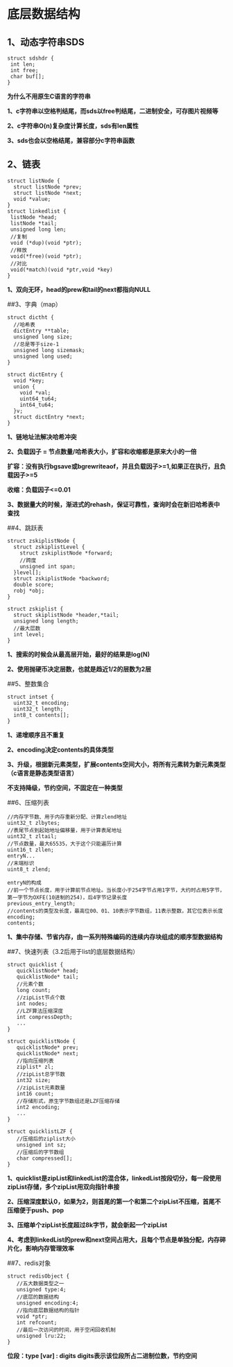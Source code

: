 # 底层数据结构
## 1、动态字符串SDS
```
struct sdshdr {
 int len;
 int free;
 char buf[];
}
```

**为什么不用原生C语言的字符串**

**1、c字符串以空格判结尾，而sds以free判结尾，二进制安全，可存图片视频等**

**2、c字符串O(n)复杂度计算长度，sds有len属性**

**3、sds也会以空格结尾，兼容部分c字符串函数**

## 2、链表
```
struct listNode {
  struct listNode *prev;
  struct listNode *next;
  void *value;
}
struct linkedlist {
 listNode *head;
 listNode *tail;
 unsigned long len;
 //复制
 void (*dup)(void *ptr);
 //释放
 void(*free)(void *ptr);
 //对比
 void(*match)(void *ptr,void *key)
}
```

**1、双向无环，head的prew和tail的next都指向NULL**

##3、字典（map）
```
struct dictht {
  //哈希表
  dictEntry **table;
  unsigned long size;
  //总是等于size-1
  unsigned long sizemask;
  unsigned long used;
}

struct dictEntry {
  void *key;
  union {
    void *val;
    uint64_tu64;
    int64_tu64;
  }v;
  struct dictEntry *next;
}
```

**1、链地址法解决哈希冲突**

**2、负载因子 = 节点数量/哈希表大小，扩容和收缩都是原来大小的一倍**

**扩容：没有执行bgsave或bgrewriteaof，并且负载因子>=1,如果正在执行，且负载因子>=5**

**收缩：负载因子<=0.01**

**3、数据量大的时候，渐进式的rehash，保证可靠性，查询时会在新旧哈希表中查找**

##4、跳跃表
```
struct zskiplistNode {
  struct zskiplistLevel {
    struct zskiplistNode *forward;
    //跨度
    unsigned int span;
  }level[];
  struct zskiplistNode *backword;
  double score;
  robj *obj;
}

struct zskiplist {
  struct skiplistNode *header,*tail;
  unsigned long length;
  //最大层数
  int level;
}
```

**1、搜索的时候会从最高层开始，最好的结果是log(N)**

**2、使用抛硬币决定层数，也就是趋近1/2的层数为2层**

##5、整数集合
```
struct intset {
  uint32_t encoding;
  uint32_t length;
  int8_t contents[];
}
```

**1、递增顺序且不重复**

**2、encoding决定contents的具体类型**

**3、升级，根据新元素类型，扩展contents空间大小，将所有元素转为新元素类型（c语言是静态类型语言）**

**不支持降级，节约空间，不固定在一种类型**

##6、压缩列表
```
//内存字节数、用于内存重新分配、计算zlend地址
uint32_t zlbytes;
//表尾节点到起始地址偏移量，用于计算表尾地址
uint32_t zltail;
//节点数量，最大65535，大于这个只能遍历计算
uint16_t zllen;
entryN...
//末端标识
uint8_t zlend;

entryN的构成
//前一个节点长度，用于计算前节点地址。当长度小于254字节占用1字节，大约时占用5字节，第一字节为OXFE(10进制的254)，后4字节记录长度
previous_entry_length;
//contents的类型及长度，最高位00、01、10表示字节数组，11表示整数，其它位表示长度
encoding;
contents;
```

**1、集中存储、节省内存，由一系列特殊编码的连续内存块组成的顺序型数据结构**

##7、快速列表（3.2后用于list的底层数据结构）
```
struct quicklist {
   quicklistNode* head;
   quicklistNode* tail;
   //元素个数
   long count;
   //zipList节点个数
   int nodes;
   //LZF算法压缩深度
   int compressDepth;
   ...
}

struct quicklistNode {
   quicklistNode* prev;
   quicklistNode* next;
   //指向压缩列表
   ziplist* zl;
   //zipList总字节数
   int32 size;
   //zipList元素数量
   int16 count;
   //存储形式，原生字节数组还是LZF压缩存储
   int2 encoding;
   ...
}

struct quicklistLZF {
   //压缩后的ziplist大小
   unsigned int sz;
   //压缩后的字节数组
   char compressed[];
}
```

**1、quicklist是zipList和linkedList的混合体，linkedList按段切分，每一段使用zipList存储，多个zipList用双向指针串接**

**2、压缩深度默认0，如果为2，则首尾的第一个和第二个zipList不压缩，首尾不压缩便于push、pop**

**3、压缩单个zipList长度超过8k字节，就会新起一个zipList**

**4、考虑到linkedList的prew和next空间占用大，且每个节点是单独分配，内存碎片化，影响内存管理效率**

##7、redis对象
```
struct redisObject {
   //五大数据类型之一
   unsigned type:4;
   //底层的数据结构
   unsigned encoding:4;
   //指向底层数据结构的指针
   void *ptr;
   int refcount;
   //最后一次访问的时间，用于空闲回收机制
   unsigned lru:22;
}
```

**位段：type [var] : digits  digits表示该位段所占二进制位数，节约空间**
